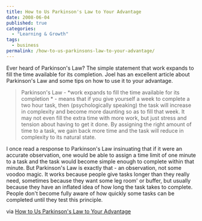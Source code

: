 ```yaml
---
title: How to Us Parkinson's Law to Your Advantage
date: 2008-06-04
published: true
categories:
  - "Learning & Growth"
tags:
  - business
permalink: /how-to-us-parkinsons-law-to-your-advantage/
---
```

Ever heard of Parkinson's Law?  The simple statement that work expands to fill the time available for its completion.  Joel has an excellent article about Parkinson's Law and some tips on how to use it to your advantage.

>Parkinson's Law -  *work expands to fill the time available for its completion * - means that if you give yourself a week to complete a two hour task, then (psychologically speaking) the task will increase in complexity and become more daunting so as to fill that week. It may not even fill the extra time with more work, but just stress and tension about having to get it done. By assigning the right amount of time to a task, we gain back more time and the task will reduce in complexity to its natural state.

I once read a response to Parkinson's Law insinuating that if it were an accurate observation, one would be able to assign a time limit of one minute to a task and the task would become simple enough to complete within that minute. But Parkinson's Law is exactly that - an observation, not some voodoo magic. It works because people give tasks longer than they really need, sometimes because they want some leg room' or buffer, but usually because they have an inflated idea of how long the task takes to complete. People don't become fully aware of how quickly some tasks can be completed until they test this principle.

via [How to Us Parkinson's Law to Your Advantage](http://www.lifehack.org/articles/productivity/how-to-use-parkinsons-law-to-your-advantage.html)